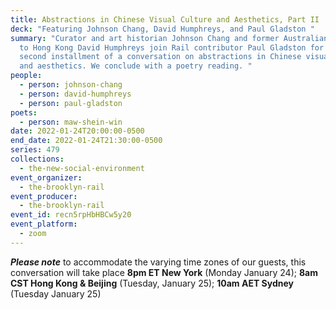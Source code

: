 ```yaml
---
title: Abstractions in Chinese Visual Culture and Aesthetics, Part II
deck: "Featuring Johnson Chang, David Humphreys, and Paul Gladston "
summary: "Curator and art historian Johnson Chang and former Australian diplomat
  to Hong Kong David Humphreys join Rail contributor Paul Gladston for the
  second installment of a conversation on abstractions in Chinese visual culture
  and aesthetics. We conclude with a poetry reading. "
people:
  - person: johnson-chang
  - person: david-humphreys
  - person: paul-gladston
poets:
  - person: maw-shein-win
date: 2022-01-24T20:00:00-0500
end_date: 2022-01-24T21:30:00-0500
series: 479
collections:
  - the-new-social-environment
event_organizer:
  - the-brooklyn-rail
event_producer:
  - the-brooklyn-rail
event_id: recn5rpHbHBCw5y20
event_platform:
  - zoom
---
```

***Please note*** to accommodate the varying time zones of our guests, this conversation will take place **8pm ET New York** (Monday January 24); **8am CST Hong Kong & Beijing** (Tuesday, January 25); **10am AET Sydney** (Tuesday January 25)